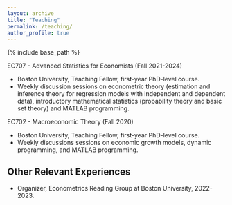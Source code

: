 ```yaml
---
layout: archive
title: "Teaching"
permalink: /teaching/
author_profile: true
---
```


{% include base_path %}

EC707 - Advanced Statistics for Economists (Fall 2021-2024)
 * Boston University, Teaching Fellow, first-year PhD-level course. 
 * Weekly discussion sessions on econometric theory (estimation and inference theory for regression models with independent and dependent data), introductory mathematical statistics (probability theory and basic set theory) and MATLAB programming.

EC702 - Macroeconomic Theory (Fall 2020)
 * Boston University, Teaching Fellow, first-year PhD-level course.
 * Weekly discussions sessions on economic growth models, dynamic programming, and MATLAB programming.

## Other Relevant Experiences
 * Organizer, Econometrics Reading Group at Boston University, 2022-2023.
